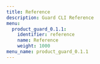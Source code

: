 ```yaml
---
title: Reference
description: Guard CLI Reference
menu:
  product_guard_0.1.1:
    identifier: reference
    name: Reference
    weight: 1000
menu_name: product_guard_0.1.1
---
```


